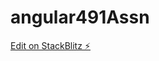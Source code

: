 # angular491Assn

[Edit on StackBlitz ⚡️](https://stackblitz.com/edit/angular-reactive-forms-delrm1)